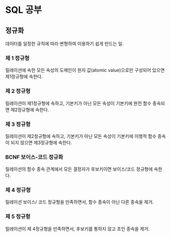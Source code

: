 # SQL 공부


## 정규화

데이터를 일정한 규칙에 따라 변형하여 이용하기 쉽게 만드는 일.

### 제 1 정규형
릴레이션에 속한 모든 속성의 도메인이 원자 값(atomic value)으로만 구성되어 있으면 제1정규형에 속한다.


### 제 2 정규형
릴레이션이 제1정규형에 속하고, 기본키가 아닌 모든 속성이 기본키에 완전 함수 종속되면 제2정규형에 속한다.


### 제 3 정규형
릴레이션이 제2정규형에 속하고, 기본키가 아닌 모든 속성이 기본키에 이행적 함수 종속이 되지 않으면 제3정규형에 속한다.


### BCNF 보이스-코드 정규화
릴레이션의 함수 종속 관계에서 모든 결정자가 후보키이면 보이스/코드 정규형에 속한다.


### 제 4 정규형
릴레이션 보이스/ 코드 정규형을 만족하면서, 함수 종속이 아닌 다른 종속을 제거.


### 제 5 정규형
릴레이션이 제 4정규형을 만족하면서, 후보키를 통하지 않고 조인 종속을 제거.
